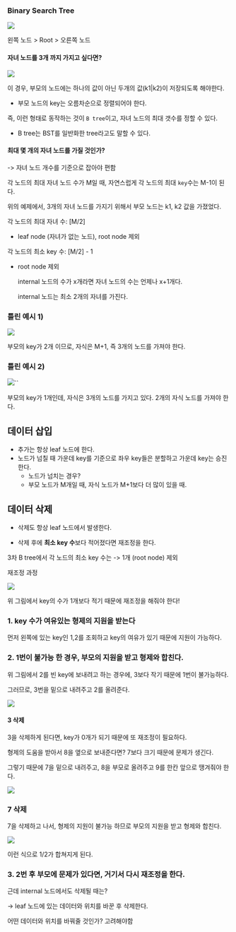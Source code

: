 ### Binary Search Tree

<img src="1.png">

왼쪽 노드 > Root > 오른쪽 노드

#### 자녀 노드를 3개 까지 가지고 싶다면?

<img src="2.png">

이 경우, 부모의 노드에는 하나의 값이 아닌 두개의 값(k1|k2)이 저장되도록 해야한다.

* 부모 노드의 key는 오름차순으로 정렬되어야 한다.

즉, 이런 형태로 동작하는 것이 `B tree`이고, 자녀 노드의 최대 갯수를 정할 수 있다.

* B tree는 BST를 일반화한 tree라고도 말할 수 있다.

#### 최대 몇 개의 자녀 노드를 가질 것인가? 

-> 자녀 노드 개수를 기준으로 잡아야 편함

각 노드의 최대 자녀 노드 수가 M일 때, 자연스럽게 각 노드의 최대 `key`수는 M-1이 된다.

위의 예제에서, 3개의 자녀 노드를 가지기 위해서 부모 노드는 k1, k2 값을 가졌었다.

각 노드의 최대 자녀 수: [M/2]

* leaf node (자녀가 없는 노드), root node 제외

각 노드의 최소 key 수: [M/2] - 1

* root node 제외

    
    internal 노드의 수가 x개라면 자녀 노드의 수는 언제나 x+1개다.
      
    internal 노드는 최소 2개의 자녀를 가진다.

### 틀린 예시 1)
<img src="3.png">

부모의 key가 2개 이므로, 자식은 M+1, 즉 3개의 노드를 가져야 한다.

### 틀린 예시 2)

<img src="4.png">``

부모의 key가 1개인데, 자식은 3개의 노드를 가지고 있다. 2개의 자식 노드를 가져야 한다.


## 데이터 삽입

* 추가는 항상 leaf 노드에 한다.
* 노드가 넘칠 때 가운데 key를 기준으로 좌우 key들은 분할하고 가운데 key는 승진한다.
  * 노드가 넘치는 경우?
  * 부모 노드가 M개일 때, 자식 노드가 M+1보다 더 많이 있을 때.


## 데이터 삭제

* 삭제도 항상 leaf 노드에서 발생한다.

* 삭제 후에 **최소 key 수**보다 적어졌다면 재조정을 한다.

3차 B tree에서 각 노드의 최소 key 수는 -> 1개 (root node) 제외

재조정 과정

<img src="5.png">

위 그림에서 key의 수가 1개보다 적기 때문에 재조정을 해줘야 한다!

### 1. key 수가 여유있는 형제의 지원을 받는다

먼저 왼쪽에 있는 key인 1,2를 조회하고 key의 여유가 있기 때문에 지원이 가능하다.

### 2. 1번이 불가능 한 경우, 부모의 지원을 받고 형제와 합친다.

위 그림에서 2를 빈 key에 보내려고 하는 경우에, 3보다 작기 때문에 1번이 불가능하다.

그러므로, 3번을 밑으로 내려주고 2를 올려준다.

<img src="6.png">

#### 3 삭제

3을 삭제하게 된다면, key가 0개가 되기 때문에 또 재조정이 필요하다.

형제의 도움을 받아서 8을 옆으로 보내준다면? 7보다 크기 때문에 문제가 생긴다.

그렇기 때문에 7을 밑으로 내려주고, 8을 부모로 올려주고 9를 한칸 앞으로 땡겨줘야 한다.

<img src="7.png">

### 7 삭제

7을 삭제하고 나서, 형제의 지원이 불가능 하므로 부모의 지원을 받고 형제와 합친다.

<img src="8.png">

이런 식으로 1/2가 합쳐지게 된다.


### 3. 2번 후 부모에 문제가 있다면, 거기서 다시 재조정을 한다.



근데 internal 노드에서도 삭제될 때는?

-> leaf 노드에 있는 데이터와 위치를 바꾼 후 삭제한다.

어떤 데이터와 위치를 바꿔줄 것인가? 고려해야함